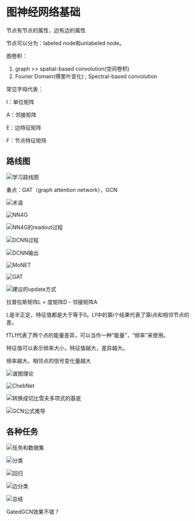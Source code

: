 # 图神经网络基础

节点有节点的属性，边有边的属性

节点可以分为：labeled node和unlabeled node。

图卷积：

1. graph >> spatial-based convolution(空间卷积)
2. Fourier Domain(傅里叶变化) ; Spectral-based convolution

常见字母代表：

I：单位矩阵

A：邻接矩阵

E：边特征矩阵

F：节点特征矩阵

## 路线图

![学习路线图](https://raw.githubusercontent.com/Iamfxz/picRepos/master/imgs/image-20210301160011304.png)

重点：GAT（graph attention network），GCN

![术语](https://raw.githubusercontent.com/Iamfxz/picRepos/master/imgs/image-20210301160546719.png)

![NN4G](https://raw.githubusercontent.com/Iamfxz/picRepos/master/imgs/image-20210301162702318.png)

![NN4G的readout过程](https://raw.githubusercontent.com/Iamfxz/picRepos/master/imgs/image-20210301160956244.png)

![DCNN过程](https://raw.githubusercontent.com/Iamfxz/picRepos/master/imgs/image-20210301162910303.png)

![DCNN输出](https://raw.githubusercontent.com/Iamfxz/picRepos/master/imgs/image-20210301162949574.png)

![MoNET](https://raw.githubusercontent.com/Iamfxz/picRepos/master/imgs/image-20210301163052141.png)

![GAT](https://raw.githubusercontent.com/Iamfxz/picRepos/master/imgs/image-20210301162159253.png)

![建议的update方式](https://raw.githubusercontent.com/Iamfxz/picRepos/master/imgs/image-20210301163212595.png)

拉普拉斯矩阵L = 度矩阵D - 邻接矩阵A

L是半正定，特征值都是大于等于0。Lf中的第i个结果代表了第i点和相邻节点的差。

fTLf代表了两个点的能量差异，可以当作一种“能量”，“频率”来使用。

特征值可以表示频率大小，特征值越大，差异越大。

频率越大，相邻点的信号变化量越大

![谱图理论](https://raw.githubusercontent.com/Iamfxz/picRepos/master/imgs/image-20210301205522839.png)

![ChebNet](https://raw.githubusercontent.com/Iamfxz/picRepos/master/imgs/image-20210301210339879.png)

![转换成切比雪夫多项式的基底](https://github.com/Iamfxz/MyNote/tree/7f010802826db4dbb7ccd9d893b6fe29b637af77/Graph%20Neural/C:/Users/Administrator/AppData/Roaming/Typora/typora-user-images/image-20210301210846467.png)

![GCN公式推导](https://raw.githubusercontent.com/Iamfxz/picRepos/master/imgs/image-20210302193942635.png)

## 各种任务

![任务和数据集](https://raw.githubusercontent.com/Iamfxz/picRepos/master/imgs/image-20210301160240110.png)

![分类](https://raw.githubusercontent.com/Iamfxz/picRepos/master/imgs/image-20210302194429019.png)

![回归](https://raw.githubusercontent.com/Iamfxz/picRepos/master/imgs/image-20210302194449410.png)

![边分类](https://raw.githubusercontent.com/Iamfxz/picRepos/master/imgs/image-20210302194633097.png)

![总结](https://raw.githubusercontent.com/Iamfxz/picRepos/master/imgs/image-20210302195551939.png)

GatedGCN效果不错？
